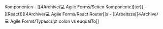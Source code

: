 Komponenten
	- [[4Archive/💻 Agile Forms/Seiten Komponente]]ter]]
	- [[React]][[4Archive/💻 Agile Forms/React Router]]s 
	- [[Arbeitsze[[4Archive/💻 Agile Forms/Typescript colon vs euqualTo]]